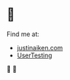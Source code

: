 # 💎

Find me at: 
- [justinaiken.com](https://justinaiken.com)
- [UserTesting](https://usertesting.com)

🥃 🍻 
